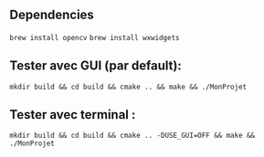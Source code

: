 ## Dependencies
`brew install opencv`
`brew install wxwidgets`

## Tester avec GUI (par default):

`mkdir build && cd build && cmake .. && make && ./MonProjet`


## Tester avec terminal :

`mkdir build && cd build && cmake .. -DUSE_GUI=OFF && make && ./MonProjet`
